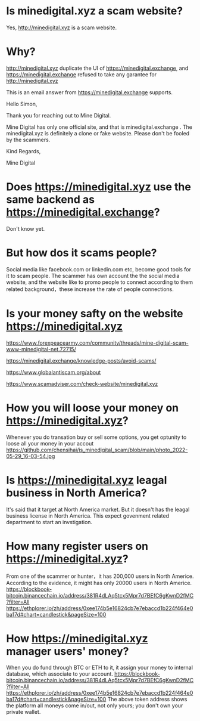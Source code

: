 # Is minedigital.xyz a scam website?
Yes, http://minedigital.xyz is a scam website. 

# Why? 
http://minedigital.xyz duplicate the UI of https://minedigital.exchange, and https://minedigital.exchange refused to take any garantee for http://minedigital.xyz

This is an email answer from https://minedigital.exchange supports.

Hello Simon,
 
Thank you for reaching out to Mine Digital.
 
Mine Digital has only one official site, and that is minedigital.exchange . The minedigital.xyz is definitely a clone or fake website.  Please don't be fooled by the scammers.
 
Kind Regards,
 
Mine Digital


# Does https://minedigital.xyz use the same backend as https://minedigital.exchange?
Don't know yet.

# But how dos it scams people?
Social media like facebook.com or linkedin.com etc, become good tools for it to scam people.
The scammer has own account the the social media website, and the website like to promo people to connect according to them related background，these increase the rate of people connections.

# Is your money safty on the website https://minedigital.xyz

https://www.forexpeacearmy.com/community/threads/mine-digital-scam-www-minedigital-net.72715/

https://minedigital.exchange/knowledge-posts/avoid-scams/

https://www.globalantiscam.org/about


https://www.scamadviser.com/check-website/minedigital.xyz

# How you will loose your money on https://minedigital.xyz?
Whenever you do transation buy or sell some options, you get optunity to loose all your money in your accout  https://github.com/chensihai/is_minedigital_scam/blob/main/photo_2022-05-29_16-03-54.jpg

# Is https://minedigital.xyz leagal business in North America?
It's said that it target at North America market. But it doesn't has the leagal business license in North America. This expect govenment related department to start an invstigation.

# How many register users on https://minedigital.xyz?
From one of the scammer or hunter，it has 200,000 users in North Americe.
According to the evidence, it might has only 20000 users in North Americe.
https://blockbook-bitcoin.binancechain.io/address/381R4dLAq5tcx5Mpr7d7BEfC6gKwnD2fMC?filter=All
https://ethplorer.io/zh/address/0xee174b5e16824cb7e7ebaccd1b224f464e0ba17d#chart=candlestick&pageSize=100


# How https://minedigital.xyz manager users' money?
When you do fund through BTC or ETH to it, it assign your money to internal database, which associate to your account.
https://blockbook-bitcoin.binancechain.io/address/381R4dLAq5tcx5Mpr7d7BEfC6gKwnD2fMC?filter=All
https://ethplorer.io/zh/address/0xee174b5e16824cb7e7ebaccd1b224f464e0ba17d#chart=candlestick&pageSize=100
The above token address shows the platform all moneys come in/out, not only yours; you don't own your private wallet.
